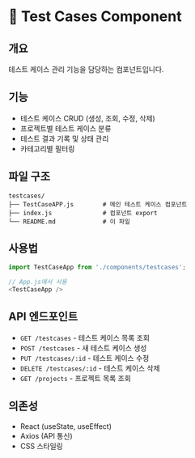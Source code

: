 # 🧪 Test Cases Component

## 개요
테스트 케이스 관리 기능을 담당하는 컴포넌트입니다.

## 기능
- 테스트 케이스 CRUD (생성, 조회, 수정, 삭제)
- 프로젝트별 테스트 케이스 분류
- 테스트 결과 기록 및 상태 관리
- 카테고리별 필터링

## 파일 구조
```
testcases/
├── TestCaseAPP.js        # 메인 테스트 케이스 컴포넌트
├── index.js              # 컴포넌트 export
└── README.md             # 이 파일
```

## 사용법
```javascript
import TestCaseApp from './components/testcases';

// App.js에서 사용
<TestCaseApp />
```

## API 엔드포인트
- `GET /testcases` - 테스트 케이스 목록 조회
- `POST /testcases` - 새 테스트 케이스 생성
- `PUT /testcases/:id` - 테스트 케이스 수정
- `DELETE /testcases/:id` - 테스트 케이스 삭제
- `GET /projects` - 프로젝트 목록 조회

## 의존성
- React (useState, useEffect)
- Axios (API 통신)
- CSS 스타일링 